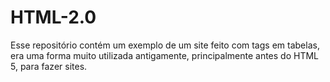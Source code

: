 # HTML-2.0
Esse repositório contém um exemplo de um site feito com tags em tabelas, era uma forma muito utilizada antigamente, principalmente antes do HTML 5, para fazer sites.
